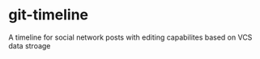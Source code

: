 # git-timeline
A timeline for social network posts with editing capabilites based on VCS data stroage
